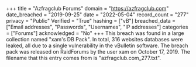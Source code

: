 +++
title = "Azfragclub Forums"
domain = "https://azfragclub.com"
date_breached = "2019-09-25"
date = "2022-05-04"
record_count = "277"
privacy = "Public"
Verified = "True"
hashing = ["vB"]
breached_data = ["Email addresses", "Passwords", "Usernames", "IP addresses"]
categories = ["Forums"]
acknowledged = "No"
+++
This breach was found in a large collection named "xam's DB Pack". In total, 316 websites databases were leaked, all due to a single vulnerability in the vBulletin software. The breach pack was released on RaidForums by the user xam on October 17, 2019. The filename that this entry comes from is "azfragclub.com_277.txt".
